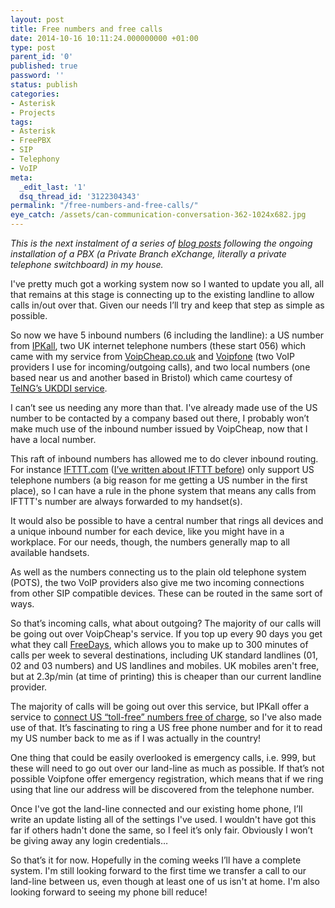 ```yaml
---
layout: post
title: Free numbers and free calls
date: 2014-10-16 10:11:24.000000000 +01:00
type: post
parent_id: '0'
published: true
password: ''
status: publish
categories:
- Asterisk
- Projects
tags:
- Asterisk
- FreePBX
- SIP
- Telephony
- VoIP
meta:
  _edit_last: '1'
  dsq_thread_id: '3122304343'
permalink: "/free-numbers-and-free-calls/"
eye_catch: /assets/can-communication-conversation-362-1024x682.jpg
---
```

_This is the next instalment of a series of [blog posts](http://twinklebob.co.uk/tag/asterisk/) following the ongoing installation of a PBX (a Private Branch eXchange, literally a private telephone switchboard) in my house._

I've pretty much got a working system now so I wanted to update you all, all that remains at this stage is connecting up to the existing landline to allow calls in/out over that. Given our needs I’ll try and keep that step as simple as possible.

<!--more-->

So now we have 5 inbound numbers (6 including the landline): a US number from [IPKall](http://www.ipkall.com/), two UK internet telephone numbers (these start 056) which came with my service from [VoipCheap.co.uk](https://www.voipcheap.co.uk/) and [Voipfone](http://www.voipfone.co.uk/) (two VoIP providers I use for incoming/outgoing calls), and two local numbers (one based near us and another based in Bristol) which came courtesy of [TelNG’s UKDDI service](https://www.telng.com/ukddi.html).

I can’t see us needing any more than that. I've already made use of the US number to be contacted by a company based out there, I probably won’t make much use of the inbound number issued by VoipCheap, now that I have a local number.

This raft of inbound numbers has allowed me to do clever inbound routing. For instance <a href="https://ifttt.com/">IFTTT.com</a> (<a href="http://twinklebob.co.uk/tag/ifttt-com/">I’ve written about IFTTT before</a>) only support US telephone numbers (a big reason for me getting a US number in the first place), so I can have a rule in the phone system that means any calls from IFTTT's number are always forwarded to my handset(s).

It would also be possible to have a central number that rings all devices and a unique inbound number for each device, like you might have in a workplace. For our needs, though, the numbers generally map to all available handsets.

As well as the numbers connecting us to the plain old telephone system (POTS), the two VoIP providers also give me two incoming connections from other SIP compatible devices. These can be routed in the same sort of ways.

So that’s incoming calls, what about outgoing? The majority of our calls will be going out over VoipCheap's service. If you top up every 90 days you get what they call <a href="http://www.voipcheap.co.uk/calling_rates/">FreeDays</a>, which allows you to make up to 300 minutes of calls per week to several destinations, including UK standard landlines (01, 02 and 03 numbers) and US landlines and mobiles. UK mobiles aren't free, but at 2.3p/min (at time of printing) this is cheaper than our current landline provider.

The majority of calls will be going out over this service, but IPKall offer a service to <a href="http://www.ipkall.com/tollfree.htm">connect US “toll-free” numbers free of charge</a>, so I've also made use of that. It’s fascinating to ring a US free phone number and for it to read my US number back to me as if I was actually in the country!

One thing that could be easily overlooked is emergency calls, i.e. 999, but these will need to go out over our land-line as much as possible. If that’s not possible Voipfone offer emergency registration, which means that if we ring using that line our address will be discovered from the telephone number.

Once I've got the land-line connected and our existing home phone, I’ll write an update listing all of the settings I've used. I wouldn't have got this far if others hadn't done the same, so I feel it’s only fair. Obviously I won’t be giving away any login credentials…

So that’s it for now. Hopefully in the coming weeks I’ll have a complete system. I'm still looking forward to the first time we transfer a call to our land-line between us, even though at least one of us isn't at home. I'm also looking forward to seeing my phone bill reduce!
